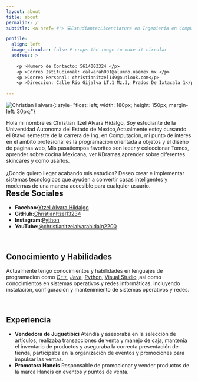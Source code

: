```yaml
---
layout: about
title: about
permalink: /
subtitle: <a href='#'> 💻Estudiante:Licenciatura en Ingenieria en Computaciòn 👩🏻‍💻</a>. UAEM VALLE DE MEXICO.

profile:
  align: left
  image_circular: false # crops the image to make it circular
  address: >
    
    <p >Numero de Contacto: 5614003324 </p>
    <p >Correo Istitucional: calvarah001@alumno.uaemex.mx </p>
    <p >Correo Personal: christianitzel149@outlook.com</p>
    <p >Direccion: Calle Rio Gijalva LT.1 Mz.3, Prados De Ixtacala 1</p>
   
---
```


![Christian I alvara](/ChristianItzel13234/assets/itzel.jpg){: style="float: left; width: 180px; height: 150px; margin-left: 30px;"}



<div style="float: left;"> 
Hola mi nombre es Christian Itzel Alvara Hidalgo, Soy estudiante de la Universidad Autonoma del Estado de Mexico,Actualmente estoy cursando el 8tavo semestre de la carrera de Ing. en Computacion, mi punto de interes en el ambito profesional es la programacion orientada a objetos y el diseño de paginas web, Mis pasatiempos favoritos son  leeer y coleccionar Tomos, aprender sobre cocina Mexicana, ver KDramas,aprender sobre diferentes skincares y como usarlos.
<br>
</div>
<div style="float: left;"> 
<br>
¿Donde quiero llegar acabando mis estudios? Deseo crear e implementar sistemas tecnologicos que ayuden a convertir casas inteligentes y modernas de una manera accesible para cualquier usuario.
</div>


<br>


<div style="float: left;"> 
<br>
</div>


<br>


<br>
<br>
<br>

## Resde Sociales
    
   - **Faceboo:**[Ytzel Alvara Hiidalgo](https://www.facebook.com/cristhianytzel.alvarahidalgo/) 
   - **GitHub:**[ChristianItzel13234](https://github.com/ChristianItzel13234)
   - **Instagram:**[Python](https://www.instagram.com/ytzel.a/?igshid=MzNlNGNkZWQ4Mg%3D%3D)
   - **YouTube:**[@christianitzelalvarahidalg2200](https://www.youtube.com/channel/UCe_d9CTCKosPseeRA9VbQ9Q)


<br>

## Conocimiento y Habilidades

Actualmente tengo conocimientos y habilidades en lenguajes de programacion como [C++](https://www.bloodshed.net/), [Java](https://www.java.com/es/), [Python](https://www.python.org/), [Visual Studio](https://code.visualstudio.com/) ,asi como conocimientos en sistemas operativos y redes informáticas, incluyendo instalación, configuración y mantenimiento de sistemas operativos y redes.
<br>   



<br>

## Experiencia

- **Vendedora de Juguetibici**
Atendía y asesoraba en la selección de artículos, realizaba transacciones de venta y manejo de caja, mantenía el inventario de productos y aseguraba la correcta presentación de tienda, participaba en la organización de eventos y promociones para impulsar las ventas.
- **Promotora Haneis**
Responsable de promocionar y vender productos de la marca Haneis en eventos y puntos de venta.

<br>   